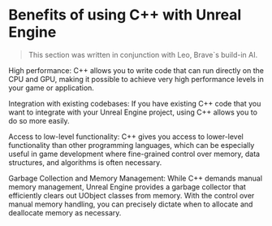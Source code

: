 # Benefits of using C++ with Unreal Engine

> This section was written in conjunction with Leo, Brave`s build-in AI.

High performance: C++ allows you to write code that can run directly on the CPU and GPU, making it possible to achieve very high performance levels in your game or application.

Integration with existing codebases: If you have existing C++ code that you want to integrate with your Unreal Engine project, using C++ allows you to do so more easily.

Access to low-level functionality: C++ gives you access to lower-level functionality than other programming languages, which can be especially useful in game development where fine-grained control over memory, data structures, and algorithms is often necessary.

Garbage Collection and Memory Management: While C++ demands manual memory management, Unreal Engine provides a garbage collector that efficiently clears out UObject classes from memory. With the control over manual memory handling, you can precisely dictate when to allocate and deallocate memory as necessary.
